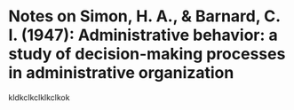 # Notes on Simon, H. A., & Barnard, C. I. (1947): Administrative behavior: a study of decision-making processes in administrative organization

kldkclkclklkclkok

